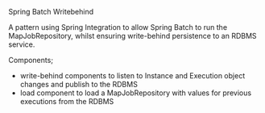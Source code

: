 Spring Batch Writebehind

A pattern using Spring Integration to allow Spring Batch to run the MapJobRepository, 
whilst ensuring write-behind persistence to an RDBMS service.

Components;

- write-behind components to listen to Instance and Execution object changes and publish to the RDBMS
- load component to load a MapJobRepository with values for previous executions from the RDBMS
